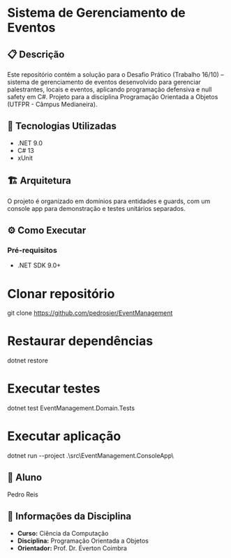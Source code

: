 # Sistema de Gerenciamento de Eventos

## 📋 Descrição

Este repositório contém a solução para o Desafio Prático (Trabalho 16/10) –  sistema de gerenciamento de eventos desenvolvido para gerenciar palestrantes, locais e eventos, aplicando programação defensiva e null safety em C#.
Projeto para a disciplina Programação Orientada a Objetos (UTFPR - Câmpus Medianeira).

## 🚀 Tecnologias Utilizadas

- .NET 9.0
- C# 13
- xUnit

## 🏗️ Arquitetura

O projeto é organizado em domínios para entidades e guards, com um console app para demonstração e testes unitários separados.

## ⚙️ Como Executar

### Pré-requisitos

- .NET SDK 9.0+

# Clonar repositório

git clone https://github.com/pedrosier/EventManagement

# Restaurar dependências

dotnet restore

# Executar testes

dotnet test EventManagement.Domain.Tests

# Executar aplicação

dotnet run --project .\src\EventManagement.ConsoleApp\

## 👥 Aluno
Pedro Reis

## 📘 Informações da Disciplina
- **Curso:** Ciência da Computação  
- **Disciplina:** Programação Orientada a Objetos  
- **Orientador:** Prof. Dr. Everton Coimbra
